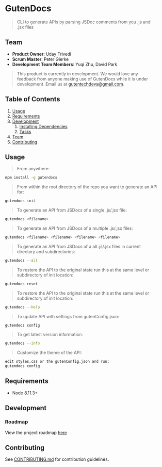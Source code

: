 # GutenDocs

> CLI to generate APIs by parsing JSDoc comments from you .js and .jsx files

## Team

- **Product Owner**: Uday Trivedi
- **Scrum Master**: Peter Gierke
- **Development Team Members**: Yuqi Zhu, David Park

> This product is currently in development.  We would love any feedback from anyone making use of GutenDocs while it is under development.  Email us at gutentechdevs@gmail.com.

## Table of Contents

1. [Usage](#Usage)
1. [Requirements](#requirements)
1. [Development](#development)
   1. [Installing Dependencies](#installing-dependencies)
   1. [Tasks](#tasks)
1. [Team](#team)
1. [Contributing](#contributing)

## Usage

> From anywhere:

```sh
npm install -g gutendocs
```

> From within the root directory of the repo you want to generate an API for:

```sh
gutendocs init
```

> To generate an API from JSDocs of a single .js/.jsx file:
```sh
gutendocs <filename>
```

> To generate an API from JSDocs of a multiple .js/.jsx files:
```sh
gutendocs <filename> <filename> <filename> <filename>
```

> To generate an API from JSDocs of a all .js/.jsx files in current directory and subdirectories:
```sh
gutendocs --all
```

> To restore the API to the original state run this at the same level or subdirectory of init location:
```sh
gutendocs reset
```

> To restore the API to the original state run this at the same level or subdirectory of init location:
```sh
gutendocs --help
```

> To update API with settings from gutenConfig.json:
```sh
gutendocs config
```

> To get latest version information:
```sh
gutendocs --info
```

> Customize the theme of the API:
```sh
edit styles.css or the gutenConfig.json and run:
gutendocs config
```

## Requirements

- Node 8.11.3+

## Development

### Roadmap

View the project roadmap [here](LINK_TO_PROJECT_ISSUES)

## Contributing

See [CONTRIBUTING.md](_CONTRIBUTING.md) for contribution guidelines.
